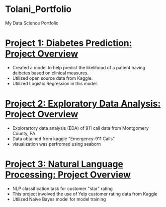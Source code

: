 # Tolani_Portfolio
My Data Science Portfolio

# [Project 1: Diabetes Prediction: Project Overview](https://github.com/Tolani07/Diabetes-Prediction/blob/main/Diabetes%20Prediction.ipynb)
* Created a model to help predict the likelihood of a patient having daibetes based on clinical measures.
* Utilized open source data from Kaggle.
* Utilized Logistic Regression in this model.  


# [Project 2: Exploratory Data Analysis: Project Overview](https://github.com/Tolani07/EDA-911-Calls/blob/main/Emergency%20911%20Call%20EDA.ipynb)
* Explorartory data analysis (EDA) of 911 call data from Montgomery County, PA
* Data obtained from kaggle "Emergency-911 Calls"
* visualization was perfromed using seaborn

# [Project 3: Natural Language Processing: Project Overview](https://github.com/Tolani07/Natural-Language-Processing/blob/main/Untitled.ipynb)
* NLP classification task for customer "star" rating 
* This project involved the use of Yelp customer rating data from Kaggle
* Utilized Naive Bayes model for model training
